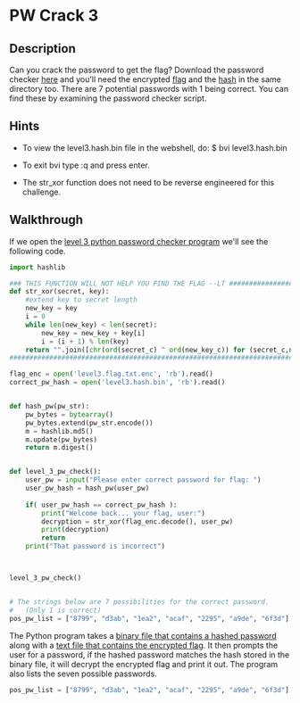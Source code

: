# PW Crack 3

## Description

Can you crack the password to get the flag? Download the password checker [here](https://artifacts.picoctf.net/c/18/level3.py "PicoCTF link to download PW Crack level 3 password checker program") and you'll need the encrypted [flag](https://artifacts.picoctf.net/c/18/level3.flag.txt.enc "PicoCTF link to download PW Crack level 3 encrypted flag text file") and the [hash](https://artifacts.picoctf.net/c/18/level3.hash.bin "PicoCTF link to download PW Crack level 3 hash binary file") in the same directory too. There are 7 potential passwords with 1 being correct. You can find these by examining the password checker script.

## Hints

* To view the level3.hash.bin file in the webshell, do: $ bvi level3.hash.bin

* To exit bvi type :q and press enter.

* The str_xor function does not need to be reverse engineered for this challenge.

## Walkthrough

If we open the [level 3 python password checker program](./level3.py "Level 3 python password checker program") we'll see the following code.

```python
import hashlib

### THIS FUNCTION WILL NOT HELP YOU FIND THE FLAG --LT ########################
def str_xor(secret, key):
    #extend key to secret length
    new_key = key
    i = 0
    while len(new_key) < len(secret):
        new_key = new_key + key[i]
        i = (i + 1) % len(key)        
    return "".join([chr(ord(secret_c) ^ ord(new_key_c)) for (secret_c,new_key_c) in zip(secret,new_key)])
###############################################################################

flag_enc = open('level3.flag.txt.enc', 'rb').read()
correct_pw_hash = open('level3.hash.bin', 'rb').read()


def hash_pw(pw_str):
    pw_bytes = bytearray()
    pw_bytes.extend(pw_str.encode())
    m = hashlib.md5()
    m.update(pw_bytes)
    return m.digest()


def level_3_pw_check():
    user_pw = input("Please enter correct password for flag: ")
    user_pw_hash = hash_pw(user_pw)
    
    if( user_pw_hash == correct_pw_hash ):
        print("Welcome back... your flag, user:")
        decryption = str_xor(flag_enc.decode(), user_pw)
        print(decryption)
        return
    print("That password is incorrect")



level_3_pw_check()


# The strings below are 7 possibilities for the correct password. 
#   (Only 1 is correct)
pos_pw_list = ["8799", "d3ab", "1ea2", "acaf", "2295", "a9de", "6f3d"]

```

The Python program takes a [binary file that contains a hashed password](./level3.hash.bin "Level 3 hash binary file") along with a [text file that contains the encrypted flag](./level3.flag.txt.enc "Level 3 encoded flag text file file"). It then prompts the user for a password, if the hashed password matches the hash stored in the binary file, it will decrypt the encrypted flag and print it out. The program also lists the seven possible passwords.

```python
pos_pw_list = ["8799", "d3ab", "1ea2", "acaf", "2295", "a9de", "6f3d"]
```
